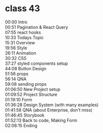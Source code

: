 # class 43

00:00 Intro  
00:51 Pagination & React Query  
07:55 react hooks  
10:33 Todays Topic  
15:31 Overview  
19:56 Style  
26:11 Animation  
30:32 CSS  
37:27 styled components setup  
44:08 Button Design  
51:56 props  
56:14 QNA  
59:08 sending props  
01:06:50 New Project setup  
01:09:52 Project Structure  
01:19:10 Form  
01:36:28 Design System (with many examples)  
01:41:58 QNA (about Enterprise, don't miss)  
01:46:45 Storybook  
01:52:13 Back to code, Making Form  
02:08:15 Ending
